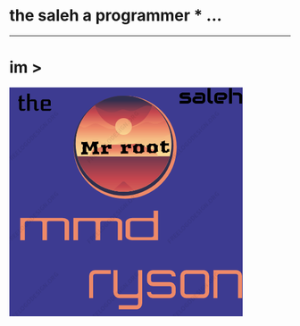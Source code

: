 # the saleh a programmer * ...
______________________________

# im >
![im : ](https://raw.githubusercontent.com/Mester-Root/Mester-Root/main/about.png.png)
